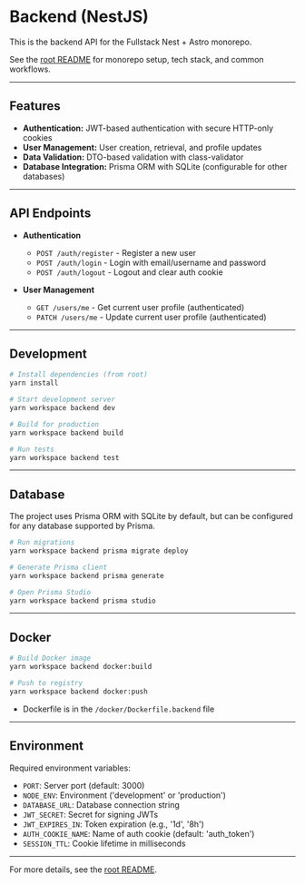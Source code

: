 # Backend (NestJS)

This is the backend API for the Fullstack Nest + Astro monorepo.

See the [root README](../README.md) for monorepo setup, tech stack, and common workflows.

---

## Features

- **Authentication:** JWT-based authentication with secure HTTP-only cookies
- **User Management:** User creation, retrieval, and profile updates
- **Data Validation:** DTO-based validation with class-validator
- **Database Integration:** Prisma ORM with SQLite (configurable for other databases)

---

## API Endpoints

- **Authentication**

  - `POST /auth/register` - Register a new user
  - `POST /auth/login` - Login with email/username and password
  - `POST /auth/logout` - Logout and clear auth cookie

- **User Management**
  - `GET /users/me` - Get current user profile (authenticated)
  - `PATCH /users/me` - Update current user profile (authenticated)

---

## Development

```bash
# Install dependencies (from root)
yarn install

# Start development server
yarn workspace backend dev

# Build for production
yarn workspace backend build

# Run tests
yarn workspace backend test
```

---

## Database

The project uses Prisma ORM with SQLite by default, but can be configured for any database supported
by Prisma.

```bash
# Run migrations
yarn workspace backend prisma migrate deploy

# Generate Prisma client
yarn workspace backend prisma generate

# Open Prisma Studio
yarn workspace backend prisma studio
```

---

## Docker

```bash
# Build Docker image
yarn workspace backend docker:build

# Push to registry
yarn workspace backend docker:push
```

- Dockerfile is in the `/docker/Dockerfile.backend` file

---

## Environment

Required environment variables:

- `PORT`: Server port (default: 3000)
- `NODE_ENV`: Environment ('development' or 'production')
- `DATABASE_URL`: Database connection string
- `JWT_SECRET`: Secret for signing JWTs
- `JWT_EXPIRES_IN`: Token expiration (e.g., '1d', '8h')
- `AUTH_COOKIE_NAME`: Name of auth cookie (default: 'auth_token')
- `SESSION_TTL`: Cookie lifetime in milliseconds

---

For more details, see the [root README](../README.md).
